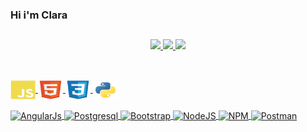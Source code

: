 ### Hi i'm Clara
##
<div align="center">
  <a href="https://github.com/clarabarretto">
  <img height="180" src="https://github-readme-stats.vercel.app/api?username=clarabarretto&show_icons=true&theme=tokyonight&include_all_commits=true&count_private=true"/>
  <img height="180" src="https://github-readme-stats.vercel.app/api/top-langs/?username=clarabarretto&layout=compact&langs_count=7&theme=tokyonight"/>   
  <img  height="180" src="https://github-profile-summary-cards.vercel.app/api/cards/profile-details?username=clarabarretto&theme=tokyonight"/>
</div>

##

<div style="display: inline_block"><br>
  <img align="center" alt="Js" height="30" width="40" src="https://raw.githubusercontent.com/devicons/devicon/master/icons/javascript/javascript-plain.svg">
  <img align="center" alt="HTML" height="30" width="40" src="https://raw.githubusercontent.com/devicons/devicon/master/icons/html5/html5-original.svg">
  <img align="center" alt="CSS" height="30" width="40" src="https://raw.githubusercontent.com/devicons/devicon/master/icons/css3/css3-original.svg">
  <img align="center" alt="Python" height="30" width="40" src="https://raw.githubusercontent.com/devicons/devicon/master/icons/python/python-original.svg">

</div>
  
<div style="display: inline_block"><br>  
<img align="center" alt="AngularJs" height="30" src="https://img.shields.io/badge/AngularJS-E23237?style=for-the-badge&logo=angularjs&logoColor=white">
<img align="center" alt="Postgresql" height="30" src="https://img.shields.io/badge/PostgreSQL-316192?style=for-the-badge&logo=postgresql&logoColor=white">
<img align="center" alt="Bootstrap" height="30" src="https://img.shields.io/badge/Bootstrap-563D7C?style=for-the-badge&logo=bootstrap&logoColor=white">
<img align="center" alt="NodeJS" height="30" src="https://img.shields.io/badge/Node.js-339933?style=for-the-badge&logo=nodedotjs&logoColor=white">
<img align="center" alt="NPM" height="30" src="https://img.shields.io/badge/npm-CB3837?style=for-the-badge&logo=npm&logoColor=white">
<img align="center" alt="Postman" height="30" src="https://img.shields.io/badge/Postman-FF6C37?style=for-the-badge&logo=Postman&logoColor=white">
  
</div>

